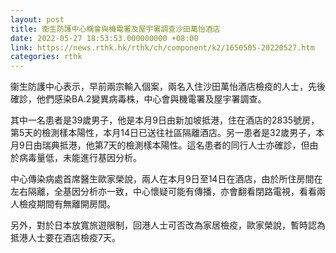 ```yaml
---
layout: post
title: 衞生防護中心稱會與機電署及屋宇署調查沙田萬怡酒店
date: 2022-05-27 18:53:53.000000000 +08:00
link: https://news.rthk.hk/rthk/ch/component/k2/1650505-20220527.htm
categories: rthk
---
```


衞生防護中心表示，早前兩宗輸入個案，兩名入住沙田萬怡酒店檢疫的人士，先後確診，他們感染BA.2變異病毒株，中心會與機電署及屋宇署調查。

其中一名患者是39歲男子，他是本月9日由新加坡抵港，住在酒店的2835號房，第5天的檢測樣本陽性，本月14日已送往社區隔離酒店。另一患者是32歲男子，本月9日由瑞典抵港，他第7天的檢測樣本陽性。這名患者的同行人士亦確診，但由於病毒量低，未能進行基因分析。

中心傳染病處首席醫生歐家榮說，兩人在本月9日至14日在酒店，由於所住房間在左右隔離，全基因分析亦一致，中心懷疑可能有傳播，亦會翻看閉路電視，看看兩人檢疫期間有無離開房間。

另外，對於日本放寬旅遊限制，回港人士可否改為家居檢疫，歐家榮說，暫時認為抵港人士要在酒店檢疫7天。
